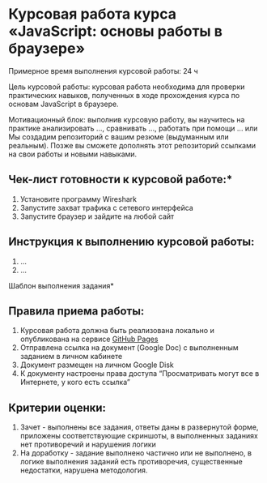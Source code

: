 # Курсовая работа курса «JavaScript: основы работы в браузере»

Примерное время выполнения курсовой работы: 24 ч

Цель курсовой работы:
курсовая работа необходима для проверки практических навыков, полученных в ходе прохождения курса
по основам JavaScript в браузере.


Мотивационный блок: 
выполнив курсовую работу, вы научитесь на практике анализировать ..., сравнивать ..., работать при помощи ...
или Мы создадим репозиторий с вашим резюме (выдуманным или реальным). Позже вы сможете дополнять этот
репозиторий ссылками на свои работы и новыми навыками.

## Чек-лист готовности к курсовой работе:*

1. Установите программу Wireshark
1. Запустите захват трафика с сетевого интерфейса
1. Запустите браузер и зайдите на любой сайт

## Инструкция к выполнению курсовой работы:

1. ...
1. ...

Шаблон выполнения задания*

## Правила приема работы:

1. Курсовая работа должна быть реализована локально и опубликована на сервисе [GitHub Pages](https://pages.github.com/)
1. Отправлена ссылка на документ (Google Doc) с выполненным заданием в личном кабинете
1. Документ размещен на личном Google Disk
1. К документу настроены права доступа “Просматривать могут все в Интернете, у кого есть ссылка”

## Критерии оценки:

1. Зачет - выполнены все задания, ответы даны в развернутой форме, приложены соответствующие скриншоты, в выполненных заданиях нет противоречий и нарушения логики
1. На доработку - задание выполнено частично или не выполнено, в логике выполнения заданий есть противоречия, существенные недостатки, нарушена методология.
